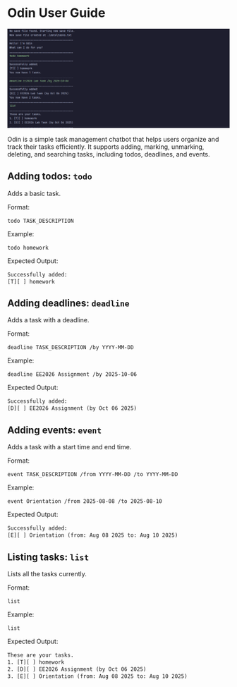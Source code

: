 # Odin User Guide

![Screenshot](/docs/Odin_Preview.png)

Odin is a simple task management chatbot that helps users organize and
track their tasks efficiently. It supports adding, marking, unmarking,
deleting, and searching tasks, including todos, deadlines, and events.

## Adding todos: `todo`

Adds a basic task.

Format:

```
todo TASK_DESCRIPTION 
```

Example:

```
todo homework
```

Expected Output:

```
Successfully added:
[T][ ] homework
```

## Adding deadlines: `deadline`

Adds a task with a deadline.

Format:

```
deadline TASK_DESCRIPTION /by YYYY-MM-DD
```

Example:

```
deadline EE2026 Assignment /by 2025-10-06
```

Expected Output:

```
Successfully added:
[D][ ] EE2026 Assignment (by Oct 06 2025)
```

## Adding events: `event`

Adds a task with a start time and end time.

Format:

```
event TASK_DESCRIPTION /from YYYY-MM-DD /to YYYY-MM-DD
```

Example:

```
event Orientation /from 2025-08-08 /to 2025-08-10
```

Expected Output:

```
Successfully added:
[E][ ] Orientation (from: Aug 08 2025 to: Aug 10 2025)
```

## Listing tasks: `list`

Lists all the tasks currently.

Format:

```
list
```

Example:

```
list
```

Expected Output:

```
These are your tasks.
1. [T][ ] homework
2. [D][ ] EE2026 Assignment (by Oct 06 2025)
3. [E][ ] Orientation (from: Aug 08 2025 to: Aug 10 2025)
```